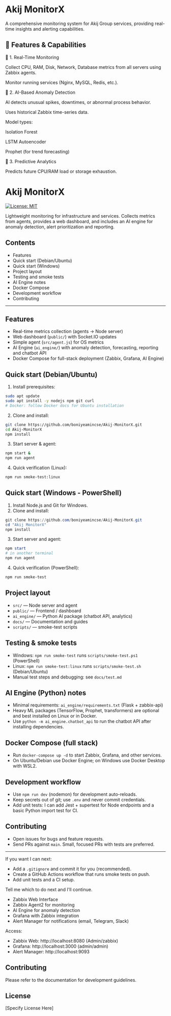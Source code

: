 # Akij MonitorX

A comprehensive monitoring system for Akij Group services, providing real-time insights and alerting capabilities.

## 🧰 Features & Capabilities

🔎 1. Real-Time Monitoring

Collect CPU, RAM, Disk, Network, Database metrics from all servers using Zabbix agents.

Monitor running services (Nginx, MySQL, Redis, etc.).

🤖 2. AI-Based Anomaly Detection

AI detects unusual spikes, downtimes, or abnormal process behavior.

Uses historical Zabbix time-series data.

Model types:

Isolation Forest

LSTM Autoencoder

Prophet (for trend forecasting)

🧮 3. Predictive Analytics

Predicts future CPU/RAM load or storage exhaustion.

# Akij MonitorX

[![License: MIT](https://img.shields.io/badge/License-MIT-blue.svg)](LICENSE)

Lightweight monitoring for infrastructure and services. Collects metrics from agents, provides a web dashboard, and includes an AI engine for anomaly detection, alert prioritization and reporting.

## Contents
- Features
- Quick start (Debian/Ubuntu)
- Quick start (Windows)
- Project layout
- Testing and smoke tests
- AI Engine notes
- Docker Compose
- Development workflow
- Contributing

---

## Features
- Real-time metrics collection (agents → Node server)
- Web dashboard (`public/`) with Socket.IO updates
- Simple agent (`src/agent.js`) for OS metrics
- AI Engine (`ai_engine/`) with anomaly detection, forecasting, reporting and chatbot API
- Docker Compose for full-stack deployment (Zabbix, Grafana, AI Engine)

## Quick start (Debian/Ubuntu)
1. Install prerequisites:

```bash
sudo apt update
sudo apt install -y nodejs npm git curl
# Docker: follow Docker docs for Ubuntu installation
```

2. Clone and install:

```bash
git clone https://github.com/boniyeamincse/Akij-MonitorX.git
cd Akij-MonitorX
npm install
```

3. Start server & agent:

```bash
npm start &
npm run agent
```

4. Quick verification (Linux):

```bash
npm run smoke-test:linux
```

## Quick start (Windows - PowerShell)
1. Install Node.js and Git for Windows.
2. Clone and install:

```powershell
git clone https://github.com/boniyeamincse/Akij-MonitorX.git
cd "Akij MonitorX"
npm install
```

3. Start server and agent:

```powershell
npm start
# in another terminal
npm run agent
```

4. Quick verification (PowerShell):

```powershell
npm run smoke-test
```

## Project layout
- `src/` — Node server and agent
- `public/` — Frontend / dashboard
- `ai_engine/` — Python AI package (chatbot API, analytics)
- `docs/` — Documentation and guides
- `scripts/` — smoke-test scripts

## Testing & smoke tests
- Windows: `npm run smoke-test` runs `scripts/smoke-test.ps1` (PowerShell)
- Linux: `npm run smoke-test:linux` runs `scripts/smoke-test.sh` (Debian/Ubuntu)
- Manual test steps and debugging: see `docs/test.md`

## AI Engine (Python) notes
- Minimal requirements: `ai_engine/requirements.txt` (Flask + zabbix-api)
- Heavy ML packages (TensorFlow, Prophet, transformers) are optional and best installed on Linux or in Docker.
- Use `python -m ai_engine.chatbot_api` to run the chatbot API after installing dependencies.

## Docker Compose (full stack)
- Run `docker-compose up -d` to start Zabbix, Grafana, and other services.
- On Ubuntu/Debian use Docker Engine; on Windows use Docker Desktop with WSL2.

## Development workflow
- Use `npm run dev` (nodemon) for development auto-reloads.
- Keep secrets out of git; use `.env` and never commit credentials.
- Add unit tests: I can add Jest + supertest for Node endpoints and a basic Python import test for CI.

## Contributing
- Open issues for bugs and feature requests.
- Send PRs against `main`. Small, focused PRs with tests are preferred.

---

If you want I can next:
- Add a `.gitignore` and commit it for you (recommended).
- Create a GitHub Actions workflow that runs smoke tests on push.
- Add unit tests and a CI setup.

Tell me which to do next and I'll continue.
- Zabbix Web Interface
- Zabbix Agent2 for monitoring
- AI Engine for anomaly detection
- Grafana with Zabbix integration
- Alert Manager for notifications (email, Telegram, Slack)

Access:
- Zabbix Web: http://localhost:8080 (Admin/zabbix)
- Grafana: http://localhost:3000 (admin/admin)
- Alert Manager: http://localhost:9093

## Contributing
Please refer to the documentation for development guidelines.

## License
[Specify License Here]